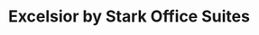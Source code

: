 ---
title: "Excelsior by Stark Office Suites"
url: /new-york/excelsior-by-stark-office-suites/
shop: supermarket
---
